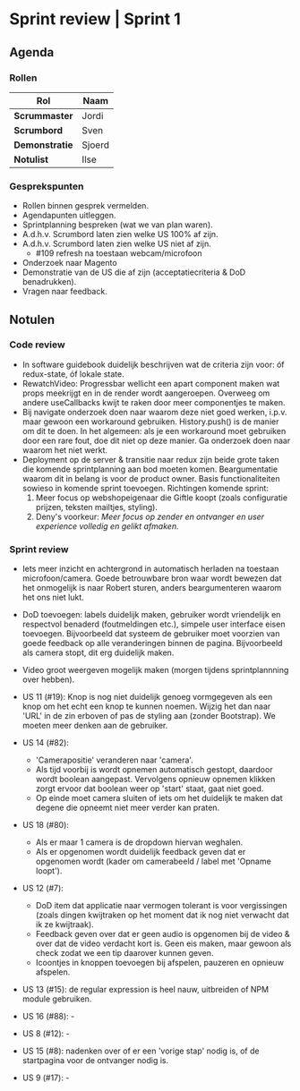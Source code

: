 # Sprint review | Sprint 1

## Agenda

### Rollen

| Rol              | Naam                |
| ---------------- | ------------------- |
| **Scrummaster**  | Jordi               |
| **Scrumbord**    | Sven                |
| **Demonstratie** | Sjoerd              |
| **Notulist**     | Ilse                |

### Gesprekspunten

- Rollen binnen gesprek vermelden.
- Agendapunten uitleggen.
- Sprintplanning bespreken (wat we van plan waren).
- A.d.h.v. Scrumbord laten zien welke US 100% af zijn.
- A.d.h.v. Scrumbord laten zien welke US niet af zijn.
  - #109 refresh na toestaan webcam/microfoon
- Onderzoek naar Magento
- Demonstratie van de US die af zijn (acceptatiecriteria & DoD benadrukken).
- Vragen naar feedback.

## Notulen

### Code review

- In software guidebook duidelijk beschrijven wat de criteria zijn voor: óf redux-state, óf lokale state.
- RewatchVideo: Progressbar wellicht een apart component maken wat props meekrijgt en in de render wordt aangeroepen. Overweeg om andere useCallbacks kwijt te raken door meer componentjes te maken.
- Bij navigate onderzoek doen naar waarom deze niet goed werken, i.p.v. maar gewoon een workaround gebruiken. History.push() is de manier om dit te doen. In het algemeen: als je een workaround moet gebruiken door een rare fout, doe dit niet op deze manier. Ga onderzoek doen naar waarom het niet werkt.
- Deployment op de server & transitie naar redux zijn beide grote taken die komende sprintplanning aan bod moeten komen. Beargumentatie waarom dit in belang is voor de product owner. Basis functionaliteiten sowieso in komende sprint toevoegen. Richtingen komende sprint:
  1. Meer focus op webshopeigenaar die Giftle koopt (zoals configuratie prijzen, teksten mailtjes, styling).
  2. Deny's voorkeur: *Meer focus op zender en ontvanger en user experience volledig en gelikt afmaken.*

### Sprint review

- Iets meer inzicht en achtergrond in automatisch herladen na toestaan microfoon/camera. Goede betrouwbare bron waar wordt bewezen dat het onmogelijk is naar Robert sturen, anders beargumenteren waarom het ons niet lukt.
- DoD toevoegen: labels duidelijk maken, gebruiker wordt vriendelijk en respectvol benaderd (foutmeldingen etc.), simpele user interface eisen toevoegen. Bijvoorbeeld dat systeem de gebruiker moet voorzien van goede feedback op alle veranderingen binnen de pagina. Bijvoorbeeld als camera stopt, dit erg duidelijk maken.
- Video groot weergeven mogelijk maken (morgen tijdens sprintplannning over hebben).

- US 11 (#19): Knop is nog niet duidelijk genoeg vormgegeven als een knop om het echt een knop te kunnen noemen. Wijzig het dan naar 'URL' in de zin erboven of pas de styling aan (zonder Bootstrap). We moeten meer denken aan de gebruiker.
- US 14 (#82): 
  - 'Camerapositie' veranderen naar 'camera'. 
  - Als tijd voorbij is wordt opnemen automatisch gestopt, daardoor wordt boolean aangepast. Vervolgens opnieuw opnemen klikken zorgt ervoor dat boolean weer op 'start' staat, gaat niet goed.
  - Op einde moet camera sluiten of iets om het duidelijk te maken dat degene die opneemt niet meer verder kan praten.
- US 18 (#80): 
  - Als er maar 1 camera is de dropdown hiervan weghalen.
  - Als er opgenomen wordt duidelijk feedback geven dat er opgenomen wordt (kader om camerabeeld / label met 'Opname loopt').
- US 12 (#7):
  - DoD item dat applicatie naar vermogen tolerant is voor vergissingen (zoals dingen kwijtraken op het moment dat ik nog niet verwacht dat ik ze kwijtraak).
  - Feedback geven over dat er geen audio is opgenomen bij de video & over dat de video verdacht kort is. Geen eis maken, maar gewoon als check zodat we een tip daarover kunnen geven.
  - Icoontjes in knoppen toevoegen bij afspelen, pauzeren en opnieuw afspelen.
- US 13 (#15): de regular expression is heel nauw, uitbreiden of NPM module gebruiken.
- US 16 (#88): -
- US 8 (#12): -
- US 15 (#8): nadenken over of er een 'vorige stap' nodig is, of de startpagina voor de ontvanger nodig is.
- US 9 (#17): -
